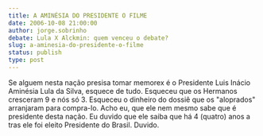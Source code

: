 ```yaml
---
title: A AMINÉSIA DO PRESIDENTE O FILME
date: 2006-10-08 21:00:00
author: jorge.sobrinho
debate: Lula X Alckmin: quem venceu o debate?
slug: a-aminesia-do-presidente-o-filme
status: publish 
type: post
---
```


Se alguem nesta nação presisa tomar memorex é o Presidente Luis Inácio Aminésia Lula da Silva, esquece de tudo. Esqueceu que os Hermanos cresceram 9 e nós só 3. Esqueceu o dinheiro do dossiê que os "aloprados" arranjaram para compra-lo. Acho eu, que ele nem mesmo sabe que é presidente desta nação. Eu duvido que ele saiba que há 4 (quatro) anos a tras ele foi eleito Presidente do Brasil. Duvido.

